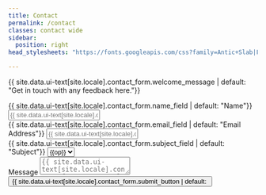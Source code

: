 ```yaml
---
title: Contact
permalink: /contact
classes: contact wide
sidebar:
  position: right
head_stylesheets: "https://fonts.googleapis.com/css?family=Antic+Slab|Fira+Sans"

---
```


<p class="editable">{{ site.data.ui-text[site.locale].contact_form.welcome_message | default: "Get in touch with any feedback here."}}</p>
<!-- <script src="https://www.google.com/recaptcha/api.js"></script> -->
<!-- <form method="POST" action="https://smartforms.dev/submit/5edd5b1a0e4ff6358c36cd97"> -->
<form method="POST" action="https://app.99inbound.com/api/e/sOkLinuX" target="_blank">
	<div class="contain">
		<div class="split">
			<label for="name">{{ site.data.ui-text[site.locale].contact_form.name_field | default: "Name"}}</label>
			<input type="text" name="name" id="name" placeholder="{{ site.data.ui-text[site.locale].contact_form.name_placeholder | default: "eg. Joe"}}" required/>
		</div>
		<div class="split">
			<label for="email">{{ site.data.ui-text[site.locale].contact_form.email_field | default: "Email Address"}}</label>
			<input type="email" name="email" id="email" placeholder="{{ site.data.ui-text[site.locale].contact_form.email_placeholder | default: "eg. joebloggs@example.com"}}" required />
		</div>
	</div>
	<div class="contain">
			<label for="subject">{{ site.data.ui-text[site.locale].contact_form.subject_field | default: "Subject"}}</label>
			<select id="subject" name="subject">
			  {% for op in site.data.ui-text[site.locale].contact_form.subject_options %}
					<option value="{{op | downcase}}">{{op}}</option>
				{% endfor %}
			</select>
	</div>
	<label for="message">Message</label>
	<textarea name="message" id="message" placeholder="{{ site.data.ui-text[site.locale].contact_form.message_placeholder | default: "eg. I really like your site because..."}}"></textarea>
	<div style="position: absolute; left: -5000px;">
  	<input type="checkbox" name="thunderous_ultraviolet_argyle_hat" value="1" tabindex="-1" autocomplete="no">
	</div>
	<!-- <div class="g-recaptcha" data-sitekey="6LdLPQEVAAAAAAJRoE2ETKyCDYW9zGqRdoh_625y"></div> -->
	<input type="submit" value="{{ site.data.ui-text[site.locale].contact_form.submit_button | default: "Send Message"}}" />
</form>